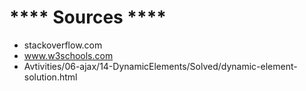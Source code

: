  #  **** Sources ****
   
   
- stackoverflow.com
- www.w3schools.com
- Avtivities/06-ajax/14-DynamicElements/Solved/dynamic-element-solution.html


